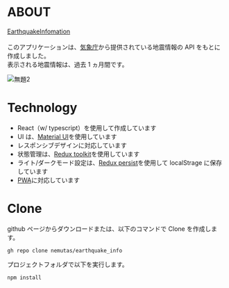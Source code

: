 # ABOUT

[EarthquakeInfomation](https://nemutas.github.io/app-earthquake-info/)<br>
<br>
このアプリケーションは、[気象庁](https://www.jma.go.jp/jma/index.html)から提供されている地震情報の API をもとに作成しました。<br>
表示される地震情報は、過去 1 ヵ月間です。<br>

![無題2](https://user-images.githubusercontent.com/46724121/126518608-f7537dfd-8feb-436d-8045-4a32bb73dab5.png)

# Technology

- React（w/ typescript）を使用して作成しています
- UI は、[Material UI](https://material-ui.com/getting-started/installation/)を使用しています
- レスポンシブデザインに対応しています
- 状態管理は、[Redux toolkit](https://redux-toolkit.js.org/)を使用しています
- ライト/ダークモード設定は、[Redux persist](https://redux-toolkit.js.org/usage/usage-guide#use-with-redux-persist)を使用して localStrage に保存しています
- [PWA](https://qiita.com/nemutas/items/8b7d22d4e44d659ef4eb)に対応しています

# Clone

github ページからダウンロードまたは、以下のコマンドで Clone を作成します。

```
gh repo clone nemutas/earthquake_info
```

プロジェクトフォルダで以下を実行します。

```
npm install
```
